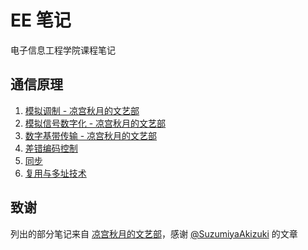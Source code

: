 # EE 笔记
电子信息工程学院课程笔记

## 通信原理
1. [模拟调制 - 凉宫秋月的文艺部](https://suzumiyaakizuki.github.io/2023/05/16/%E6%A8%A1%E6%8B%9F%E8%B0%83%E5%88%B6/)
2. [模拟信号数字化 - 凉宫秋月的文艺部](https://suzumiyaakizuki.github.io/2023/05/16/%E6%A8%A1%E6%8B%9F%E8%B0%83%E5%88%B6/)
3. [数字基带传输 - 凉宫秋月的文艺部](https://suzumiyaakizuki.github.io/2023/05/23/%E9%80%9A%E4%BF%A1%E5%8E%9F%E7%90%86%C2%B7%E6%95%B0%E5%AD%97%E4%BF%A1%E5%8F%B7%E5%9F%BA%E5%B8%A6%E4%BC%A0%E8%BE%93/)
4. [差错编码控制](./%E9%80%9A%E4%BF%A1%E5%8E%9F%E7%90%86/%E5%85%AD%E3%80%81%E5%B7%AE%E9%94%99%E6%8E%A7%E5%88%B6%E7%BC%96%E7%A0%81.md)
5. [同步](./%E9%80%9A%E4%BF%A1%E5%8E%9F%E7%90%86/%E4%B8%83%E3%80%81%E5%90%8C%E6%AD%A5.md)
6. [复用与多址技术](./%E9%80%9A%E4%BF%A1%E5%8E%9F%E7%90%86/%E5%85%AB%E3%80%81%E5%A4%8D%E7%94%A8%E4%B8%8E%E5%A4%9A%E5%9D%80%E6%8A%80%E6%9C%AF.md)

## 致谢
列出的部分笔记来自 [凉宫秋月的文艺部](https://suzumiyaakizuki.github.io/)，感谢 [@SuzumiyaAkizuki](https://github.com/SuzumiyaAkizuki) 的文章
